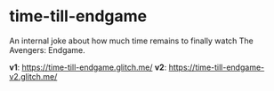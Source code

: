 # time-till-endgame
An internal joke about how much time remains to finally watch The Avengers: Endgame.


**v1**: https://time-till-endgame.glitch.me/
**v2**: https://time-till-endgame-v2.glitch.me/
